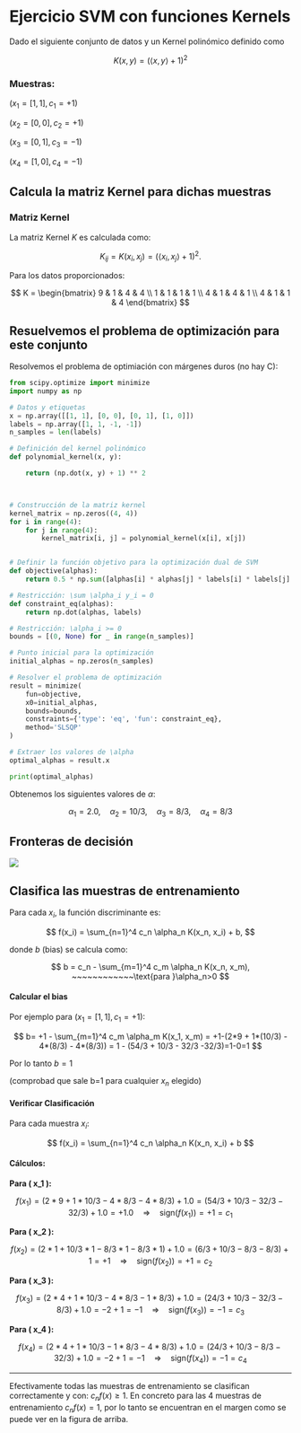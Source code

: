 # Ejercicio SVM con funciones Kernels


Dado el siguiente conjunto de datos y un Kernel polinómico definido como 

```math

K(x, y) = (\langle x, y \rangle + 1)^2 

```


### Muestras: 

$( x_1 = [1, 1], c_1 = +1)$

$( x_2 = [0, 0], c_2 = +1)$

$( x_3 = [0, 1], c_3 = -1)$

$( x_4 = [1, 0], c_4 = -1)$




## Calcula la matriz Kernel para dichas muestras

### Matriz Kernel

La matriz Kernel $K$ es calculada como:

```math

K_{ij} = K(x_i, x_j) = (\langle x_i, x_j \rangle + 1)^2.

```




Para los datos proporcionados:

```math

K =

\begin{bmatrix}

9 & 1 & 4 & 4 \\

1 & 1 & 1 & 1 \\

4 & 1 & 4 & 1 \\

4 & 1 & 1 & 4

\end{bmatrix}

```



## Resuelvemos el problema de optimización para este conjunto

Resolvemos el problema de optimiación con márgenes duros (no hay C):

```python
from scipy.optimize import minimize
import numpy as np

# Datos y etiquetas
x = np.array([[1, 1], [0, 0], [0, 1], [1, 0]])
labels = np.array([1, 1, -1, -1])
n_samples = len(labels)

# Definición del kernel polinómico
def polynomial_kernel(x, y):

    return (np.dot(x, y) + 1) ** 2



# Construcción de la matriz kernel
kernel_matrix = np.zeros((4, 4))
for i in range(4):
    for j in range(4):
        kernel_matrix[i, j] = polynomial_kernel(x[i], x[j])


# Definir la función objetivo para la optimización dual de SVM
def objective(alphas):
    return 0.5 * np.sum([alphas[i] * alphas[j] * labels[i] * labels[j] * kernel_matrix[i, j] for i in range(n_samples) for j in range(n_samples)]) - np.sum(alphas)

# Restricción: \sum \alpha_i y_i = 0
def constraint_eq(alphas):
    return np.dot(alphas, labels)

# Restricción: \alpha_i >= 0
bounds = [(0, None) for _ in range(n_samples)]

# Punto inicial para la optimización
initial_alphas = np.zeros(n_samples)

# Resolver el problema de optimización
result = minimize(
    fun=objective,
    x0=initial_alphas,
    bounds=bounds,
    constraints={'type': 'eq', 'fun': constraint_eq},
    method='SLSQP'
)

# Extraer los valores de \alpha
optimal_alphas = result.x

print(optimal_alphas)
```

Obtenemos los siguientes valores de $\alpha$:


```math

\alpha_1 = 2.0, \quad \alpha_2 = 10/3, \quad \alpha_3 = 8/3, \quad \alpha_4 = 8/3

```

## Fronteras de decisión

![](fronteras.png)

## Clasifica las muestras de entrenamiento

Para cada $x_i$, la función discriminante es:

```math

f(x_i) = \sum_{n=1}^4 c_n \alpha_n K(x_n, x_i) + b,

```

donde $b$ (bias) se calcula como:

```math

b = c_n - \sum_{m=1}^4 c_m \alpha_n K(x_n, x_m), ~~~~~~~~~~~~\text{para }\alpha_n>0

```


#### Calcular el bias

Por ejemplo para $(x_1 = [1, 1], c_1 = +1)$:

```math

  b= +1 - \sum_{m=1}^4 c_m \alpha_m K(x_1, x_m) = +1-(2*9 + 1*(10/3) - 4*(8/3) - 4*(8/3)) = 1 - (54/3 + 10/3 - 32/3 -32/3)=1-0=1

```

Por lo tanto $b=1$

(comprobad que sale b=1 para cualquier $x_n$ elegido)



#### Verificar Clasificación



Para cada muestra $x_i$:

```math

f(x_i) = \sum_{n=1}^4 c_n \alpha_n K(x_n, x_i) + b

```



#### Cálculos:



**Para \( x_1 \):**

```math

f(x_1) = (2*9 + 1*10/3 - 4*8/3 - 4*8/3)+ 1.0 = (54/3+10/3−32/3−32/3)+1.0=+1.0 \quad \Rightarrow \quad \text{sign}(f(x_1)) = +1 = c_1

```



**Para \( x_2 \):**

```math

f(x_2) = (2*1 + 10/3*1 - 8/3*1 - 8/3*1) + 1.0 = (6/3+10/3-8/3-8/3)+1=+1 \quad \Rightarrow \quad \text{sign}(f(x_2)) = +1 = c_2

```



**Para \( x_3 \):**

```math

f(x_3) = (2*4 + 1*10/3 - 4*8/3 - 1*8/3) + 1.0 = (24/3+10/3-32/3-8/3)+1.0=-2+1=-1 \quad \Rightarrow \quad \text{sign}(f(x_3)) = -1 = c_3
 
```



**Para \( x_4 \):**

```math

f(x_4) = (2*4 + 1*10/3 - 1*8/3 - 4*8/3) + 1.0 = (24/3+10/3-8/3-32/3)+1.0=-2+1=-1 \quad \Rightarrow \quad \text{sign}(f(x_4)) = -1 = c_4

```

---

Efectivamente todas las muestras de entrenamiento se clasifican correctamente y con: $c_nf(x)\geq 1$. En concreto para las 4 muestras de entrenamiento $c_nf(x)=1$, por lo tanto se encuentran en el margen como se puede ver en la figura de arriba.

